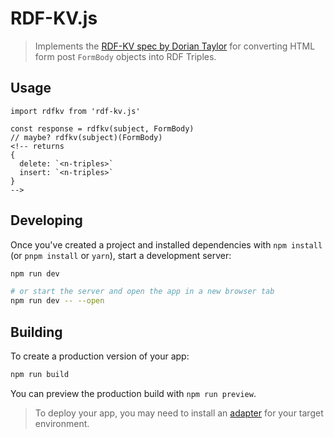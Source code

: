 # RDF-KV.js

> Implements the [RDF-KV spec by Dorian Taylor](https://doriantaylor.com/rdf-kv) for converting HTML form post `FormBody` objects into RDF Triples.

## Usage

```
import rdfkv from 'rdf-kv.js'

const response = rdfkv(subject, FormBody)
// maybe? rdfkv(subject)(FormBody)
<!-- returns
{
  delete: `<n-triples>`
  insert: `<n-triples>`
}
-->
```

## Developing

Once you've created a project and installed dependencies with `npm install` (or `pnpm install` or `yarn`), start a development server:

```bash
npm run dev

# or start the server and open the app in a new browser tab
npm run dev -- --open
```

## Building

To create a production version of your app:

```bash
npm run build
```

You can preview the production build with `npm run preview`.

> To deploy your app, you may need to install an [adapter](https://kit.svelte.dev/docs/adapters) for your target environment.
